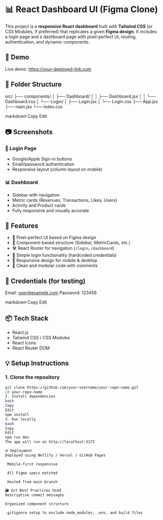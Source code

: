 # 📊 React Dashboard UI (Figma Clone)

This project is a **responsive React dashboard** built with **Tailwind CSS** (or CSS Modules, if preferred) that replicates a given **Figma design**. It includes a login page and a dashboard page with pixel-perfect UI, routing, authentication, and dynamic components.

## 🚀 Demo

Live demo: https://your-deployed-link.com

## 📁 Folder Structure

src/
├── components/
│ ├── Dashboard/
│ │ ├── Dashboard.jsx
│ │ └── Dashboard.css
│ └── Login/
│ ├── Login.jsx
│ └── Login.css
├── App.jsx
├── main.jsx
└── index.css

markdown
Copy
Edit

## 📷 Screenshots

### 🔐 Login Page
- Google/Apple Sign-in buttons
- Email/password authentication
- Responsive layout (column layout on mobile)

### 📊 Dashboard
- Sidebar with navigation
- Metric cards (Revenues, Transactions, Likes, Users)
- Activity and Product cards
- Fully responsive and visually accurate

## 🔧 Features

- 🎨 Pixel-perfect UI based on Figma design
- 🧩 Component-based structure (Sidebar, MetricCards, etc.)
- 🛠️ React Router for navigation (`/login`, `/dashboard`)
- 🔐 Simple login functionality (hardcoded credentials)
- 💅 Responsive design for mobile & desktop
- 🧠 Clean and modular code with comments

## 🧪 Credentials (for testing)

Email: user@example.com
Password: 123456

markdown
Copy
Edit

## 📦 Tech Stack

- React.js
- Tailwind CSS / CSS Modules
- React Icons
- React Router DOM

## 💡 Setup Instructions

### 1. Clone the repository
```bash
git clone https://github.com/your-username/your-repo-name.git
cd your-repo-name
2. Install dependencies
bash
Copy
Edit
npm install
3. Run locally
bash
Copy
Edit
npm run dev
The app will run on http://localhost:5173

🌐 Deployment
Deployed using Netlify / Vercel / GitHub Pages

 Mobile-first responsive

 All Figma specs matched

 Hosted from main branch

🗃️ Git Best Practices Used
Descriptive commit messages

Organized component structure

.gitignore setup to exclude node_modules, .env, and build files